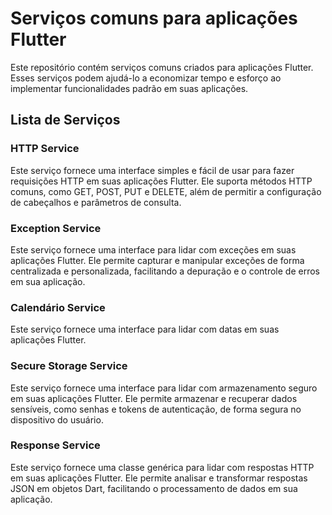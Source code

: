 # Serviços comuns para aplicações Flutter

Este repositório contém serviços comuns criados para aplicações Flutter. Esses serviços podem ajudá-lo a economizar tempo e esforço ao implementar funcionalidades padrão em suas aplicações.

## Lista de Serviços

### HTTP Service

Este serviço fornece uma interface simples e fácil de usar para fazer requisições HTTP em suas aplicações Flutter. Ele suporta métodos HTTP comuns, como GET, POST, PUT e DELETE, além de permitir a configuração de cabeçalhos e parâmetros de consulta.

### Exception Service

Este serviço fornece uma interface para lidar com exceções em suas aplicações Flutter. Ele permite capturar e manipular exceções de forma centralizada e personalizada, facilitando a depuração e o controle de erros em sua aplicação.

### Calendário Service

Este serviço fornece uma interface para lidar com datas em suas aplicações Flutter.

### Secure Storage Service

Este serviço fornece uma interface para lidar com armazenamento seguro em suas aplicações Flutter. Ele permite armazenar e recuperar dados sensíveis, como senhas e tokens de autenticação, de forma segura no dispositivo do usuário.

### Response Service

Este serviço fornece uma classe genérica para lidar com respostas HTTP em suas aplicações Flutter. Ele permite analisar e transformar respostas JSON em objetos Dart, facilitando o processamento de dados em sua aplicação.


